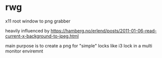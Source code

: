 # rwg
x11 root window to png grabber

heavily influenced by https://hamberg.no/erlend/posts/2011-01-06-read-current-x-background-to-jpeg.html

main purpose is to create a png for "simple" locks like i3 lock in a multi monitor enviremnt
